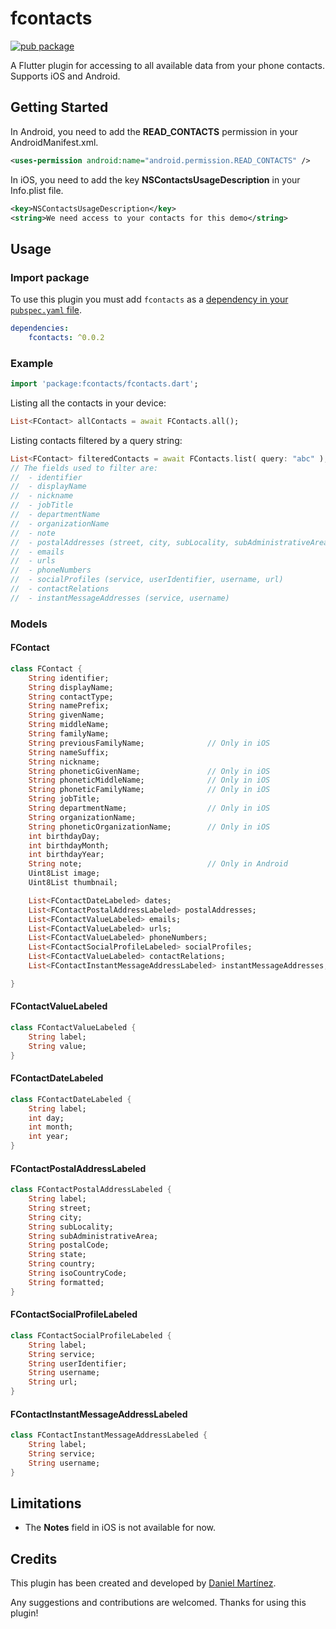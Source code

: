 # fcontacts

[![pub package](https://img.shields.io/pub/v/fcontacts.svg)](https://pub.dartlang.org/packages/fcontacts)

A Flutter plugin for accessing to all available data from your phone contacts. Supports iOS and Android.

## Getting Started

In Android, you need to add the **READ_CONTACTS** permission in your AndroidManifest.xml.  

```xml
<uses-permission android:name="android.permission.READ_CONTACTS" />
```

In iOS, you need to add the key **NSContactsUsageDescription** in your Info.plist file.

```xml
<key>NSContactsUsageDescription</key>
<string>We need access to your contacts for this demo</string>
````

## Usage

### Import package

To use this plugin you must add `fcontacts` as a [dependency in your `pubspec.yaml` file](https://flutter.io/platform-plugins/).

```yaml
dependencies:
    fcontacts: ^0.0.2
```

### Example

```dart
import 'package:fcontacts/fcontacts.dart';
````

Listing all the contacts in your device:

```dart
List<FContact> allContacts = await FContacts.all();
```

Listing contacts filtered by a query string:

```dart
List<FContact> filteredContacts = await FContacts.list( query: "abc" );
// The fields used to filter are:
//  - identifier
//  - displayName
//  - nickname
//  - jobTitle
//  - departmentName
//  - organizationName
//  - note
//  - postalAddresses (street, city, subLocality, subAdministrativeArea, postalCode, state, country)
//  - emails
//  - urls
//  - phoneNumbers
//  - socialProfiles (service, userIdentifier, username, url)
//  - contactRelations
//  - instantMessageAddresses (service, username)
````

### Models

#### FContact

```dart
class FContact {
    String identifier;
    String displayName;
    String contactType;
    String namePrefix;
    String givenName;
    String middleName;
    String familyName;
    String previousFamilyName;              // Only in iOS
    String nameSuffix;
    String nickname;
    String phoneticGivenName;               // Only in iOS
    String phoneticMiddleName;              // Only in iOS
    String phoneticFamilyName;              // Only in iOS
    String jobTitle;
    String departmentName;                  // Only in iOS
    String organizationName;
    String phoneticOrganizationName;        // Only in iOS
    int birthdayDay;
    int birthdayMonth;
    int birthdayYear;
    String note;                            // Only in Android
    Uint8List image;
    Uint8List thumbnail;

    List<FContactDateLabeled> dates;
    List<FContactPostalAddressLabeled> postalAddresses;
    List<FContactValueLabeled> emails;
    List<FContactValueLabeled> urls;
    List<FContactValueLabeled> phoneNumbers;
    List<FContactSocialProfileLabeled> socialProfiles;                      // Only in iOS
    List<FContactValueLabeled> contactRelations;
    List<FContactInstantMessageAddressLabeled> instantMessageAddresses;

}
```

#### FContactValueLabeled

```dart
class FContactValueLabeled {
    String label;
    String value;
}
````

#### FContactDateLabeled

```dart
class FContactDateLabeled {
    String label;
    int day;
    int month;
    int year;
}
````

#### FContactPostalAddressLabeled

```dart
class FContactPostalAddressLabeled {
    String label;
    String street;
    String city;
    String subLocality;
    String subAdministrativeArea;
    String postalCode;
    String state;
    String country;
    String isoCountryCode;
    String formatted;
}
````

#### FContactSocialProfileLabeled

```dart
class FContactSocialProfileLabeled {
    String label;
    String service;
    String userIdentifier;
    String username;
    String url;
}
````

#### FContactInstantMessageAddressLabeled

```dart
class FContactInstantMessageAddressLabeled {
    String label;
    String service;
    String username;
}
````


## Limitations

- The **Notes** field in iOS is not available for now.

## Credits

This plugin has been created and developed by [Daniel Martínez](mailto:dmartinez@danielmartinez.info).

Any suggestions and contributions are welcomed.
Thanks for using this plugin!
